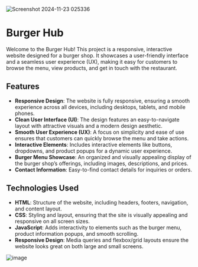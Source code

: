 ![Screenshot 2024-11-23 025336](https://github.com/user-attachments/assets/dd101b6d-59ec-455c-8a2d-a5aa78e7e309)

# Burger Hub

Welcome to the Burger Hub! This project is a responsive, interactive website designed for a burger shop. It showcases a user-friendly interface and a seamless user experience (UX), making it easy for customers to browse the menu, view products, and get in touch with the restaurant.



## Features

- **Responsive Design**: The website is fully responsive, ensuring a smooth experience across all devices, including desktops, tablets, and mobile phones.
- **Clean User Interface (UI)**: The design features an easy-to-navigate layout with attractive visuals and a modern design aesthetic.
- **Smooth User Experience (UX)**: A focus on simplicity and ease of use ensures that customers can quickly browse the menu and take actions.
- **Interactive Elements**: Includes interactive elements like buttons, dropdowns, and product popups for a dynamic user experience.
- **Burger Menu Showcase**: An organized and visually appealing display of the burger shop’s offerings, including images, descriptions, and prices.
- **Contact Information**: Easy-to-find contact details for inquiries or orders.

## Technologies Used

- **HTML**: Structure of the website, including headers, footers, navigation, and content layout.
- **CSS**: Styling and layout, ensuring that the site is visually appealing and responsive on all screen sizes.
- **JavaScript**: Adds interactivity to elements such as the burger menu, product information popups, and smooth scrolling.
- **Responsive Design**: Media queries and flexbox/grid layouts ensure the website looks great on both large and small screens.


![image](https://github.com/user-attachments/assets/8d9439d7-d0c5-4a1e-b163-699b016dcd4f)
